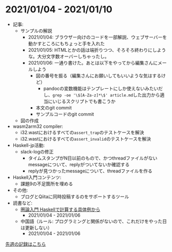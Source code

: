 # 2021/01/04 - 2021/01/10

- 記事:
    - サンプルの解説
        - 2021/01/04: ブラウザー向けのコードを一部解説、ウェブサーバーを動かすところにもちょっと手を入れた
        - 2021/01/05: HTMLとかの話は端折りつつ、そろそろ終わりにしような。大分文字数オーバーしちゃったし。
        - 2021/01/06: 一通り書けた。あとは以下をやってから編集さんにメールしよう
            - 図の番号を振る（編集さんにお願いしてもいいような気はするけど）
                - pandocの変数機能はテンプレートにしか使えないみたいだし、`grep -oe '\$[A-Za-z]*\$' article.md`した出力から適当にいじるスクリプトでも書こうか
            - 本文のgit commit
            - サンプルコードのgit commit
    - 図の作成
- wasm2arm32 compiler:
    - i32.wastにおけるすべての`assert_trap`のテストケースを解決
    - i32.wastにおけるすべての`assert_invalid`のテストケースを解決
- Haskell-jp活動:
    - slack-logの修正
        - タイムスタンプがN日以前のもので、かつthreadファイルがないmessageについて、replyがついてないか確認する
        - replyが見つかったmessageについて、threadファイルを作る
- Haskell入門コンテンツ:
    - 課題9の不足箇所を埋める
- その他:
    - ブログとQiitaに同時投稿するのをサポートするツール
- 読書など:
    - [圏論入門 Haskellで計算する具体例から](https://www.nippyo.co.jp/shop/book/8340.html)
        - 2021/01/04 - 2021/01/06
    - 中国語（ルール: プログラミングと関係がないので、これだけをやった日は更新しない）
        - 2021/01/04 - 2021/01/06

[先週の記録はこちら](https://github.com/igrep/daily-commits/blob/de336d4505015a807bdde0b6640f38d19755e852/yesterday.md)
